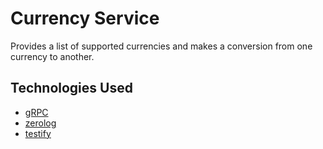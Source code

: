 # Currency Service

Provides a list of supported currencies and makes a conversion from one currency to another.

## Technologies Used

- [gRPC](https://grpc.io/)
- [zerolog](https://github.com/rs/zerolog)
- [testify](https://github.com/stretchr/testify)
